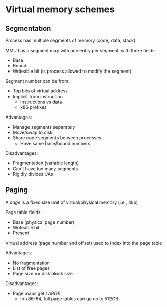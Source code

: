 # Virtual memory schemes

## Segmentation
Process has multiple segments of memory (code, data, stack)

MMU has a segment map with one entry per segment, with three fields:
* Base
* Bound
* Writeable bit (is process allowed to modify the segment)

Segment number can be from:
* Top bits of virtual address
* Implicit from instruction
    - Instructions vs data
    - x86 prefixes

Advantages:
* Manage segments separately
* Move/swap to disk
* Share code segments between processes
    - Have same base/bound numbers

Disadvantages:
* Fragmentation (variable length)
* Can't have too many segments
* Rigidly divides UAs

## Paging
A *page* is a fixed size unit of virtual/physical memory (i.e., 4kb)

Page table fields:
* Base (physical page number)
* Writeable bit
* Present

Virtual address (page number and offset) used to index into the page table

Advantages:
* No fragmentation
* List of free pages
* Page size == disk block size

Disadvantages:
* Page maps get *LARGE*
    - In x86-64, full page tables can go up to 512GB
